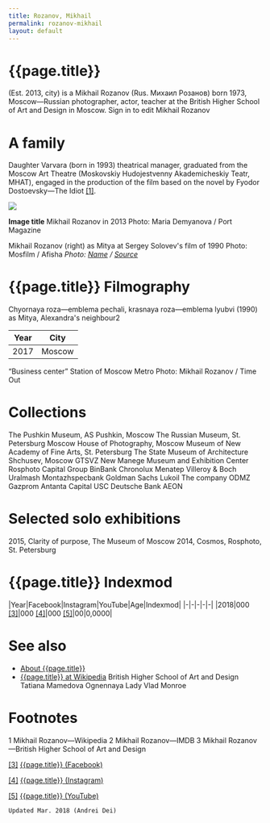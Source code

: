 ```yaml
---
title: Rozanov, Mikhail
permalink: rozanov-mikhail
layout: default
---
```


# {{page.title}}

(Est. 2013, city) is a Mikhail Rozanov (Rus. Михаил Розанов) born 1973, Moscow—Russian photographer, actor, teacher at the British Higher School of Art and Design in Moscow. Sign in to edit Mikhail Rozanov

# A family

Daughter Varvara (born in 1993) theatrical manager, graduated from the Moscow Art Theatre (Moskovskiy Hudojestvenny Akademicheskiy Teatr, МHАТ), engaged in the production of the film based on the novel by Fyodor Dostoevsky—The Idiot <span id="a1">[\[1\]](#f1)</span>.

![](/encyclopedia/images/image-name.jpg)

**Image title**
Mikhail Rozanov in 2013
Photo: Maria Demyanova / Port Magazine

Mikhail Rozanov (right) as Mitya at Sergey Solovev's film of 1990
Photo: Mosfilm / Afisha
*Photo: [Name](index) / [Source](index)*

# {{page.title}} Filmography
Chyornaya roza—emblema pechali, krasnaya roza—emblema lyubvi (1990) as Mitya, Alexandra's neighbour2

|Year|City|
|-|-|
|2017|Moscow|

“Business center” Station of Moscow Metro
Photo: Mikhail Rozanov / Time Out

# Collections

The Pushkin Museum, AS Pushkin, Moscow
The Russian Museum, St. Petersburg
Moscow House of Photography, Moscow
Museum of New Academy of Fine Arts, St. Petersburg
The State Museum of Architecture Shchusev, Moscow
GTSVZ New Manege
Museum and Exhibition Center Rosphoto
Capital Group
BinBank
Chronolux
Menatep
Villeroy & Boch
Uralmash
Montazhspecbank
Goldman Sachs
Lukoil
The company ODMZ
Gazprom
Antanta Capital
USC
Deutsche Bank AEON

# Selected solo exhibitions

 2015, Clarity of purpose, The Museum of Moscow
 2014, Cosmos, Rosphoto, St. Petersburg

# {{page.title}} Indexmod

|Year|Facebook|Instagram|YouTube|Age|Indexmod|
|-|-|-|-|-|
|2018|000 <span id="a3">[\[3\]](#f3)</span>|000 <span id="a4">[\[4\]](#f4)</span>|000 <span id="a5">[\[5\]](#f5)</span>|00|0,0000|


# See also

+ [About {{page.title}}](index)
+ [{{page.title}} at Wikipedia](index)
British Higher School of Art and Design
Tatiana Mamedova
Ognennaya Lady
Vlad Monroe

# Footnotes

1 Mikhail Rozanov—Wikipedia
2 Mikhail Rozanov—IMDB
3 Mikhail Rozanov—British Higher School of Art and Design

[[3]](#a3) <span id="f3"></span> [{{page.title}} (Facebook)](index)

[[4]](#a4) <span id="f4"></span> [{{page.title}} (Instagram)](index)

[[5]](#a5) <span id="f5"></span> [{{page.title}} (YouTube)](index)

`Updated Mar. 2018 (Andrei Dei)`
